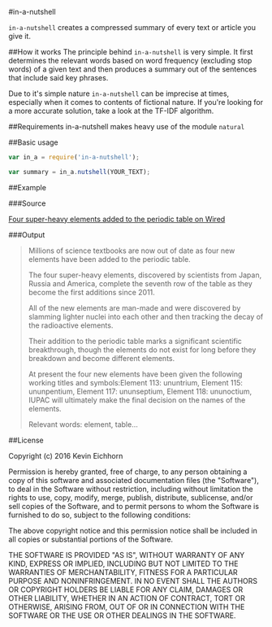 #in-a-nutshell

`in-a-nutshell` creates a compressed summary of every text or article you give it.

##How it works
The principle behind `in-a-nutshell` is very simple. It first determines the relevant words
based on word frequency (excluding stop words) of a given text and then produces a summary out of the
sentences that include said key phrases.

Due to it's simple nature `in-a-nutshell` can be imprecise at times, especially when it comes to contents of fictional nature.
If you're looking for a more accurate solution, take a look at the TF-IDF algorithm.

##Requirements
in-a-nutshell makes heavy use of the module `natural`

##Basic usage

```javascript
var in_a = require('in-a-nutshell');

var summary = in_a.nutshell(YOUR_TEXT);
```

##Example

###Source

[Four super-heavy elements added to the periodic table on Wired](http://www.wired.co.uk/news/archive/2016-01/04/new-elements-periodic-table)

###Output
> Millions of science textbooks are now out of date as four new elements have been added
> to the periodic table.
>
> The four super-heavy elements, discovered by scientists from Japan, Russia and America,
> complete the seventh row of the table as they become the first additions since 2011.
>
> All of the new elements are man-made and were discovered by slamming lighter nuclei into each
> other and then tracking the decay of the radioactive elements.
>
> Their addition to the periodic table marks a significant scientific breakthrough, though
> the elements do not exist for long before they breakdown and become different elements.
>
> At present the four new elements have been given the following working titles and symbols:Element 113:
> ununtrium, Element 115: ununpentium, Element 117: ununseptium, Element 118: ununoctium, IUPAC
> will ultimately make the final decision on the names of the elements.
>
> Relevant words: element, table...

##License

Copyright (c) 2016 Kevin Eichhorn

Permission is hereby granted, free of charge, to any person obtaining a copy of this software and associated documentation files (the "Software"), to deal in the Software without restriction, including without limitation the rights to use, copy, modify, merge, publish, distribute, sublicense, and/or sell copies of the Software, and to permit persons to whom the Software is furnished to do so, subject to the following conditions:

The above copyright notice and this permission notice shall be included in all copies or substantial portions of the Software.

THE SOFTWARE IS PROVIDED "AS IS", WITHOUT WARRANTY OF ANY KIND, EXPRESS OR IMPLIED, INCLUDING BUT NOT LIMITED TO THE WARRANTIES OF MERCHANTABILITY, FITNESS FOR A PARTICULAR PURPOSE AND NONINFRINGEMENT. IN NO EVENT SHALL THE AUTHORS OR COPYRIGHT HOLDERS BE LIABLE FOR ANY CLAIM, DAMAGES OR OTHER LIABILITY, WHETHER IN AN ACTION OF CONTRACT, TORT OR OTHERWISE, ARISING FROM, OUT OF OR IN CONNECTION WITH THE SOFTWARE OR THE USE OR OTHER DEALINGS IN THE SOFTWARE.
